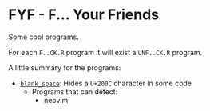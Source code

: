 # FYF - F... Your Friends

Some cool programs.

For each `F..CK.R` program it will exist a `UNF..CK.R` program.

A little summary for the programs:

* [`blank_space`](./blank_space): Hides a `U+200C` character in some code
    * Programs that can detect:
        * neovim
